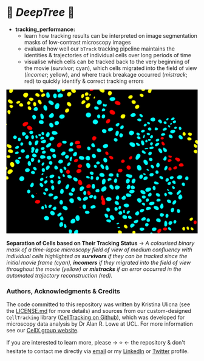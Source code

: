 # 🌳 *DeepTree* 🌳

- **tracking_performance:**
   + learn how tracking results can be interpreted on image segmentation masks of low-contrast microscopy images
   + evaluate how well our `bTrack` tracking pipeline maintains the identities & trajectories of individual cells over long periods of time
   + visualise which cells can be tracked back to the very beginning of the movie (*survivor*; cyan), which cells migrated into the field of view (*incomer*; yellow), and where track breakage occurred (*mistrack*; red) to quickly identify & correct tracking errors


![Survivor Incomer Mistrack "Cell Status"](../tracker_efficiency.png)

**Separation of Cells based on Their Tracking Status** -> _A colourised binary mask of a time-lapse microscopy field of view of medium confluency with individual cells highlighted as **survivors** if they can be tracked since the initial movie frame (cyan), **incomers** if they migrated into the field of view throughout the movie (yellow) or **mistracks** if an error occurred in the automated trajectory reconstruction (red)._

### Authors, Acknowledgments & Credits

The code committed to this repository was written by Kristina Ulicna (see the [LICENSE.md](../LICENSE.md "Kristina's LICENSE.md file") for more details) and sources from our custom-designed `CellTracking` library ([CellTracking on Github](https://github.com/quantumjot/CellTracking "Cell Tracking Repository" )), which was developed for microscopy data analysis by Dr Alan R. Lowe at UCL. For more information see our [CellX group website](http://lowe.cs.ucl.ac.uk/cellx.html "CellX group website").

If you are interested to learn more, please -> ⭐ <- the repository & don't hesitate to contact me directly via [email](mailto:kristina.smith.ulicna@gmail.com "Click to Email Me") or my [LinkedIn](https://www.linkedin.com/in/kristinaulicna/ "Kristina's LinkedIn Profile") or [Twitter](https://twitter.com/KristinaUlicna "Kristina's Twitter Profile") profile.
